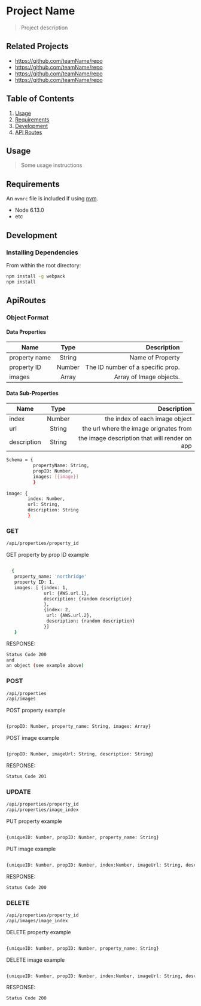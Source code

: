 # Project Name

> Project description

## Related Projects

  - https://github.com/teamName/repo
  - https://github.com/teamName/repo
  - https://github.com/teamName/repo
  - https://github.com/teamName/repo

## Table of Contents

1. [Usage](#Usage)
1. [Requirements](#requirements)
1. [Development](#development)
1. [API Routes](#ApiRoutes)

## Usage

> Some usage instructions

## Requirements

An `nvmrc` file is included if using [nvm](https://github.com/creationix/nvm).

- Node 6.13.0
- etc

## Development

### Installing Dependencies

From within the root directory:

```sh
npm install -g webpack
npm install
```

## ApiRoutes

### Object Format

#### Data Properties
| Name           | Type   | Description                       |
| -------------- |:------:| ---------------------------------:|
| property name  | String | Name of Property        |
| property ID    | Number | The ID number of a specific prop. |
| images         | Array  | Array of Image objects.           |


#### Data Sub-Properties
| Name        | Type   | Description                                   |
| ----------- |:------:| ---------------------------------------------:|
| index       | Number | the index of each image object                |
| url         | String | the url where the image orignates from        |
| description | String | the image description that will render on app |

```sh
Schema = {
          propertyName: String,
          propID: Number,
          images: [{image}]
          }
          
image: {
        index: Number,
        url: String,
        description: String
        }
```

### GET

```sh
/api/properties/property_id
```
GET property by prop ID example

```sh

  {
   property_name: 'northridge'
   property ID: 1,
   images: [ {index: 1,
              url: {AWS.url.1},
              description: {random description}
              },
              {index: 2,
               url: {AWS.url.2},
               description: {random description}
              }]
   }      

```

RESPONSE:
```sh
Status Code 200
and
an object (see example above)
```

### POST

```sh
/api/properties
/api/images
```

POST property example

```sh

{propID: Number, property_name: String, images: Array}

```

POST image example

```sh

{propID: Number, imageUrl: String, description: String}

```

RESPONSE:
```sh
Status Code 201
```
### UPDATE

```sh
/api/properties/property_id
/api/properties/image_index
```

PUT property example

```sh

{uniqueID: Number, propID: Number, property_name: String}

```
 PUT image example

```sh

{uniqueID: Number, propID: Number, index:Number, imageUrl: String, description: String}

```

RESPONSE:
```sh
Status Code 200
```

### DELETE

```sh
/api/properties/property_id
/api/images/image_index
```

DELETE property example

```sh

{uniqueID: Number, propID: Number, property_name: String}

```

DELETE image example

```sh

{uniqueID: Number, propID: Number, index:Number, imageUrl: String, description: String}

```

RESPONSE:
```sh
Status Code 200
```

